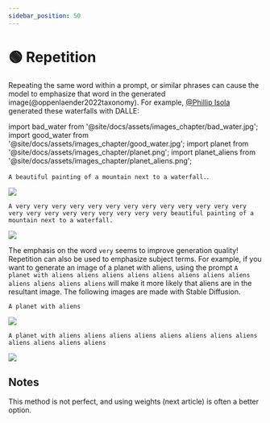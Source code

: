 ```yaml
---
sidebar_position: 50
---
```

# 🟢 Repetition

Repeating the same word within a prompt, or similar phrases can cause the model
to emphasize that word in the generated image(@oppenlaender2022taxonomy). For example, [@Phillip Isola](https://twitter.com/phillip_isola/status/1532189632217112577) generated these waterfalls with DALLE:

import bad_water from '@site/docs/assets/images_chapter/bad_water.jpg';
import good_water from '@site/docs/assets/images_chapter/good_water.jpg';
import planet from '@site/docs/assets/images_chapter/planet.png';
import planet_aliens from '@site/docs/assets/images_chapter/planet_aliens.png';


`A beautiful painting of a mountain next to a waterfall.`.

<div style={{textAlign: 'center'}}>
  <img src={bad_water} style={{width: "750px"}} />
</div>

`A very very very very very very very very very very very very very very very very very very very very very very beautiful painting of a mountain next to a waterfall.`

<div style={{textAlign: 'center'}}>
  <img src={good_water} style={{width: "750px"}} />
</div>

The emphasis on the word `very` seems to improve generation quality! Repetition can
also be used to emphasize subject terms. For example, if you want to generate an image
of a planet with aliens, using the prompt `A planet with aliens aliens aliens aliens aliens aliens aliens aliens aliens aliens aliens aliens`
will make it more likely that aliens are in the resultant image. The following images are made with Stable Diffusion.

`A planet with aliens`
<div style={{textAlign: 'center'}}>
  <img src={planet} style={{width: "250px"}} />
</div>

`A planet with aliens aliens aliens aliens aliens aliens aliens aliens aliens aliens aliens aliens`

<div style={{textAlign: 'center'}}>
  <img src={planet_aliens} style={{width: "250px"}} />
</div>


## Notes 

This method is not perfect, and using weights (next article) is often a better option.